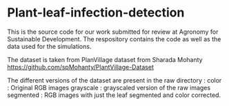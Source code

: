 # Plant-leaf-infection-detection
This is the source code for our work submitted for review at Agronomy for Sustainable Development. The respository contains the code as well as the data used for the simulations. 

The dataset is taken from PlanVillage dataset from Sharada Mohanty https://github.com/spMohanty/PlantVillage-Dataset

The different versions of the dataset are present in the raw directory :
  color : Original RGB images
  grayscale : grayscaled version of the raw images
  segmented : RGB images with just the leaf segmented and color corrected.
